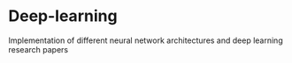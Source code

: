 # Deep-learning
Implementation of different neural network architectures and deep learning research papers
